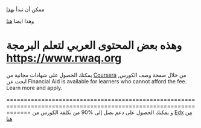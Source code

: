 ممكن أن تبدأ [بهذا](https://www.udacity.com)

وهذا ايضا [هنا](https://www.codeschool.com)

وهذه بعض المحتوى العربي لتعلم البرمجة https://www.rwaq.org
==================================================================================================================
يمكنك الحصول على شهادات مجانية من 
[Coursera](https://www.coursera.org)
من خلال صفحة وصف الكورس, ابحث عن 
Financial Aid is available for learners who cannot afford the fee. Learn more and apply.

===================================================================================================================
و يمكنك الحصول على دعم يصل إلى %90 من تكلفة الكورس من
[Edx](https://www.edx.org)
[من هنا](https://support.edx.org/hc/en-us/articles/215167857-Does-edX-offer-financial-assistance-How-do-I-apply-)
